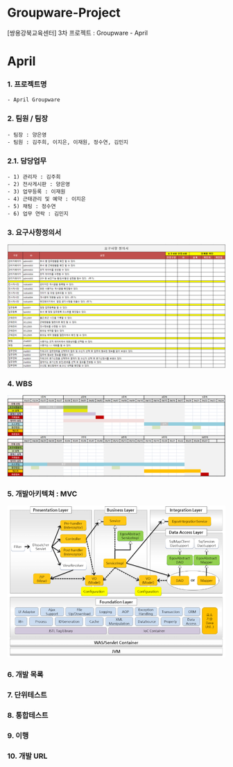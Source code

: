 # Groupware-Project
[쌍용강북교육센터] 3차 프로젝트 : Groupware - April


# April

### 1. 프로젝트명
    - April Groupware
   
    
### 2. 팀원 / 팀장
    - 팀장 : 양은영
    - 팀원 : 김주희, 이지은, 이재원, 정수연, 김민지   
    
### 2.1. 담당업무
    - 1) 관리자 : 김주희
    - 2) 전사게시판 : 양은영
    - 3) 업무등록 : 이재원
    - 4) 근태관리 및 예약 : 이지은
    - 5) 채팅 : 정수연
    - 6) 업무 연락 : 김민지
    
### 3. 요구사항정의서
![April_WBS](https://github.com/HYKim8/April/blob/master/aprilPrj/src/main/webapp/WEB-INF/doc/APRIL_%EC%9A%94%EA%B5%AC%EC%82%AC%ED%95%AD%EC%A0%95%EC%9D%98%EC%84%9C(SRS).PNG "April_SRS")

### 4. WBS
![April_WBS](https://github.com/HYKim8/April/blob/master/aprilPrj/src/main/webapp/WEB-INF/doc/April_WBS.png "April_WBS")

### 5. 개발아키텍쳐 : MVC
![April_WBS](https://github.com/HYKim8/April/blob/master/aprilPrj/src/main/webapp/WEB-INF/doc/April_MVC.png "April_MVC")

### 6. 개발 목록
### 7. 단위테스트
### 8. 통합테스트
### 9. 이행
### 10. 개발 URL  

